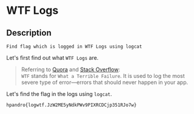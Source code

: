 # WTF Logs

## Description
```
Find flag which is logged in WTF Logs using logcat
```

Let's first find out what `WTF Logs` are.  
> Referring to [Quora](https://www.quora.com/What-does-Log-wtf-stand-for-in-Android-Studio-1#:~:text=All%20these%20are%20visible%20in,never%20happen%20in%20your%20app.) and [Stack Overflow](https://stackoverflow.com/questions/9524369/how-does-log-wtf-differ-from-log-e):   
> `WTF` stands for `What a Terrible Failure`. It is used to log the most severe type of error—errors that should never happen in your app.

Let's find the flag in the logs using `logcat`.

```
hpandro{logwtf.JzW2ME5yNdkPWv9PIXRCDCjp351RJo7w}
```